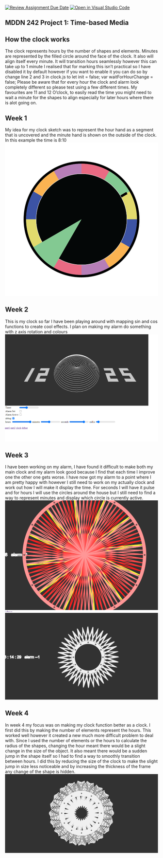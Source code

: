 [![Review Assignment Due Date](https://classroom.github.com/assets/deadline-readme-button-24ddc0f5d75046c5622901739e7c5dd533143b0c8e959d652212380cedb1ea36.svg)](https://classroom.github.com/a/JAZAP9dv)
[![Open in Visual Studio Code](https://classroom.github.com/assets/open-in-vscode-718a45dd9cf7e7f842a935f5ebbe5719a5e09af4491e668f4dbf3b35d5cca122.svg)](https://classroom.github.com/online_ide?assignment_repo_id=11462214&assignment_repo_type=AssignmentRepo)
## MDDN 242 Project 1: Time-based Media  

## How the clock works
The clock represents hours by the number of shapes and elements. Minutes are represented by the filled circle around the face of the clock. It also will align itself every minute. It will transition hours seamlessly however this can take up to 1 minute I realised that for marking this isn’t practical so I have disabled it by default however if you want to enable it you can do so by change line 2 and 3 in clock.js to
let init = false;
var waitForHourChange = false;
Please be aware that for every hour the clock and alarm look completely different so please test using a few different times. My favourites are 11 and 12 O’clock, to easily read the time you might need to wait a minute for the shapes to align especially for later hours where there is alot going on. 

## Week 1
My idea for my clock sketch was to represent the hour hand as a segment that is uncovered and the minute hand is shown on the outside of the clock. In this example the time is 8:10 
![plot](./images/sketch.png)

## Week 2
This is my clock so far I have been playing around with mapping sin and cos functions to create cool effects. I plan on making my alarm do something with z axis rotation and colours
![plot](./images/image-week2.png)

## Week 3
I have been working on my alarm, I have found it difficult to make both my main clock and my alarm look good because I find that each time I improve one the other one gets worse. I have now got my alarm to a point where I am pretty happy with however I still need to work on my actually clock and work out how I will make it display the time. For seconds I will have it pulse and for hours I will use the circles around the house but I still need to find a way to represent minutes and display which circle is currently active. 
![plot](./images/image-week3-1.png)
![plot](./images/image-week3-2.png)

## Week 4
In week 4 my focus was on making my clock function better as a clock. I first did this by making the number of elements represent the hours. This worked well however it created a new much more difficult problem to deal with. Since I used the number of elements or the hours to calculate the radius of the shapes, changing the hour meant there would be a slight change in the size of the object. It also meant there would be a sudden jump in the shape itself so I had to find a way to smoothly transition between hours. I did this by reducing the size of the clock to make the slight jump in size less noticeable and by increasing the thickness of the frame any change of the shape is hidden. 
![plot](./images/image-week4.PNG)